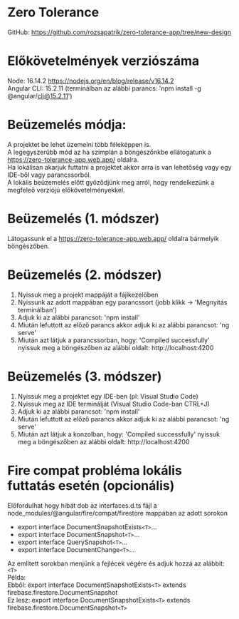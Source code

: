 # Zero Tolerance

GitHub: https://github.com/rozsapatrik/zero-tolerance-app/tree/new-design

# Előkövetelmények verziószáma

Node: 16.14.2 https://nodejs.org/en/blog/release/v16.14.2<br>
Angular CLI: 15.2.11 (terminálban az alábbi parancs: 'npm install -g @angular/cli@15.2.11')

# Beüzemelés módja:

A projektet be lehet üzemelni több féleképpen is.<br>
A legegyszerűbb mód az ha szimplán a böngészőnkbe ellátogatunk a https://zero-tolerance-app.web.app/ oldalra.<br>
Ha lokálisan akarjuk futtatni a projektet akkor arra is van lehetőség vagy egy IDE-ből vagy parancssorból.<br>
A lokális beüzemelés előtt győződjünk meg arról, hogy rendelkezünk a megfeleő verziójú előkövetelményekkel.

# Beüzemelés (1. módszer)

Látogassunk el a https://zero-tolerance-app.web.app/ oldalra bármelyik böngészőben.

# Beüzemelés (2. módszer)

1. Nyissuk meg a projekt mappáját a fájlkezelőben
2. Nyissunk az adott mappában egy parancssort (jobb klikk -> 'Megnyitás terminálban')
3. Adjuk ki az alábbi parancsot: 'npm install'
4. Miután lefuttott az előző parancs akkor adjuk ki az alábbi parancsot: 'ng serve'
5. Miután azt látjuk a parancssorban, hogy: 'Compiled successfully' nyissuk meg a böngészőben az alábbi oldalt: http://localhost:4200

# Beüzemelés (3. módszer)

1. Nyissuk meg a projektet egy IDE-ben (pl: Visual Studio Code)
2. Nyissuk meg az IDE terminálját (Visual Studio Code-ban CTRL+J)
3. Adjuk ki az alábbi parancsot: 'npm install'
4. Miután lefuttott az előző parancs akkor adjuk ki az alábbi parancsot: 'ng serve'
5. Miután azt látjuk a konzolban, hogy: 'Compiled successfully' nyissuk meg a böngészőben az alábbi oldalt: http://localhost:4200

# Fire compat probléma lokális futtatás esetén (opcionális)

Előfordulhat hogy hibát dob az interfaces.d.ts fájl a node_modules/@angular/fire/compat/firestore mappában az adott sorokon

- export interface DocumentSnapshotExists`<T>`...
- export interface DocumentSnapshot`<T>`...
- export interface QuerySnapshot`<T>`...
- export interface DocumentChange`<T>`...

Az említett sorokban menjünk a fejlécek végére és adjuk hozzá az alábbit: `<T>`<br>
Példa:<br>
Ebből: export interface DocumentSnapshotExists`<T>` extends firebase.firestore.DocumentSnapshot<br>
Ez lesz: export interface DocumentSnapshotExists`<T>` extends firebase.firestore.DocumentSnapshot`<T>`
